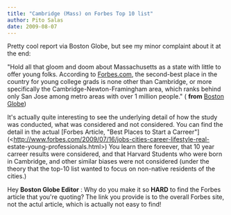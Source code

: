 ```yaml
---
title: "Cambridge (Mass) on Forbes Top 10 list"
author: Pito Salas
date: 2009-08-07
---
```




Pretty cool report via Boston Globe, but see my minor complaint about it at
the end:

"Hold all that gloom and doom about Massachusetts as a state with little to
offer young folks. According to [Forbes.com](<http://forbes.com/>), the
second-best place in the country for young college grads is none other than
Cambridge, or more specifically the Cambridge-Newton-Framingham area, which
ranks behind only San Jose among metro areas with over 1 million people." (
**from** [Boston
Globe](<http://www.boston.com/bostonglobe/editorial_opinion/editorials/articles/2009/08/07/cambridge_the_land_of_tech_and_honey/>))

It's actually quite interesting to see the underlying detail of how the study
was conducted, what was considered and not considered. You can find the detail
in the actual [Forbes Article, "Best Places to Start a
Carreer"](<http://www.forbes.com/2009/07/16/jobs-cities-career-lifestyle-real-
estate-young-professionals.html>) You learn there foreever, that 10 year
carreer results were considered, and that Harvard Students who were born in
Cambridge, and other similar biases were not considered (under the theory that
the top-10 list wanted to focus on non-native residents of the cities.)

Hey **Boston Globe Editor** : Why do you make it so **HARD** to find the
Forbes article that you're quoting? The link you provide is to the overall
Forbes site, not the actul article, which is actually not easy to find!


